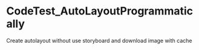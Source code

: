 # CodeTest_AutoLayoutProgrammatically
Create autolayout without use storyboard and download image with cache
